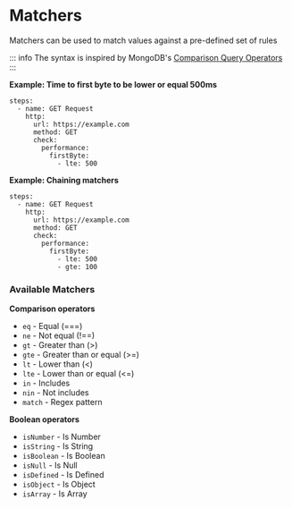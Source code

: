 # Matchers

Matchers can be used to match values against a pre-defined set of rules

::: info
The syntax is inspired by MongoDB's [Comparison Query Operators](https://www.mongodb.com/docs/manual/reference/operator/query-comparison/)
:::

**Example: Time to first byte to be lower or equal 500ms**

```yaml{9}
steps:
  - name: GET Request
    http:
      url: https://example.com
      method: GET
      check:
        performance:
          firstByte:
            - lte: 500
```

**Example: Chaining matchers**

```yaml{9-10}
steps:
  - name: GET Request
    http:
      url: https://example.com
      method: GET
      check:
        performance:
          firstByte:
            - lte: 500
            - gte: 100
```

### Available Matchers

**Comparison operators**

- `eq` - Equal (===)
- `ne` - Not equal (!==)
- `gt` - Greater than (>)
- `gte` - Greater than or equal (>=)
- `lt` - Lower than (<)
- `lte` - Lower than or equal (<=)
- `in` - Includes
- `nin` - Not includes
- `match` - Regex pattern

**Boolean operators**

- `isNumber` - Is Number
- `isString` - Is String
- `isBoolean` - Is Boolean
- `isNull` - Is Null
- `isDefined` - Is Defined
- `isObject` - Is Object
- `isArray` - Is Array
